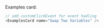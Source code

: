 Examples card:

```js
// add customClickEvent for event hadling
<ExamplesCard name="Swap Two Variables" />
```
